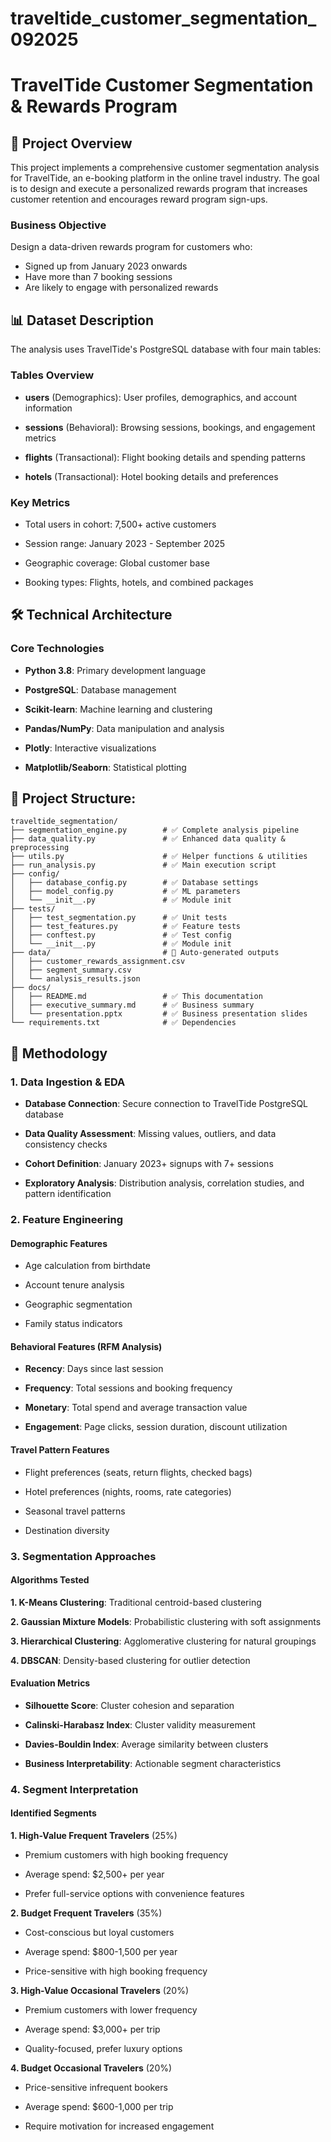 # traveltide_customer_segmentation_092025

# TravelTide Customer Segmentation & Rewards Program

## 🎯  Project Overview

This project implements a comprehensive customer segmentation analysis for TravelTide, an e-booking platform in the online travel industry. The goal is to design and execute a personalized rewards program that increases customer retention and encourages reward program sign-ups.

### Business Objective

Design a data-driven rewards program for customers who:

* Signed up from January 2023 onwards
* Have more than 7 booking sessions
* Are likely to engage with personalized rewards

## 📊 Dataset Description

The analysis uses TravelTide's PostgreSQL database with four main tables:

### Tables Overview

* **users** (Demographics): User profiles, demographics, and account information

* **sessions** (Behavioral): Browsing sessions, bookings, and engagement metrics

* **flights** (Transactional): Flight booking details and spending patterns

* **hotels** (Transactional): Hotel booking details and preferences


### Key Metrics

* Total users in cohort: 7,500+ active customers

* Session range: January 2023 - September 2025

* Geographic coverage: Global customer base

* Booking types: Flights, hotels, and combined packages


## 🛠 Technical Architecture


### Core Technologies

* **Python 3.8**: Primary development language

* **PostgreSQL**: Database management

* **Scikit-learn**: Machine learning and clustering

* **Pandas/NumPy**: Data manipulation and analysis

* **Plotly**: Interactive visualizations

* **Matplotlib/Seaborn**: Statistical plotting


## 📂 Project Structure: 

```
traveltide_segmentation/
├── segmentation_engine.py        # ✅ Complete analysis pipeline
├── data_quality.py               # ✅ Enhanced data quality & preprocessing
├── utils.py                      # ✅ Helper functions & utilities
├── run_analysis.py               # ✅ Main execution script
├── config/
│   ├── database_config.py        # ✅ Database settings
│   ├── model_config.py           # ✅ ML parameters
│   └── __init__.py               # ✅ Module init
├── tests/
│   ├── test_segmentation.py      # ✅ Unit tests
│   ├── test_features.py          # ✅ Feature tests
│   ├── conftest.py               # ✅ Test config
│   └── __init__.py               # ✅ Module init
├── data/                         # 📁 Auto-generated outputs
│   ├── customer_rewards_assignment.csv
│   ├── segment_summary.csv
│   └── analysis_results.json
├── docs/
│   ├── README.md                 # ✅ This documentation
│   ├── executive_summary.md      # ✅ Business summary
│   └── presentation.pptx         # ✅ Business presentation slides
└── requirements.txt              # ✅ Dependencies

```

## 🔄 Methodology

### 1. Data Ingestion & EDA

* **Database Connection**: Secure connection to TravelTide PostgreSQL database

* **Data Quality Assessment**: Missing values, outliers, and data consistency checks

* **Cohort Definition**: January 2023+ signups with 7+ sessions

* **Exploratory Analysis**: Distribution analysis, correlation studies, and pattern identification



### 2. Feature Engineering

#### Demographic Features

* Age calculation from birthdate
  
* Account tenure analysis

* Geographic segmentation

* Family status indicators


#### Behavioral Features (RFM Analysis)

* **Recency**: Days since last session

* **Frequency**: Total sessions and booking frequency

* **Monetary**: Total spend and average transaction value

* **Engagement**: Page clicks, session duration, discount utilization


#### Travel Pattern Features

* Flight preferences (seats, return flights, checked bags)

* Hotel preferences (nights, rooms, rate categories)

* Seasonal travel patterns

* Destination diversity


### 3. Segmentation Approaches

#### Algorithms Tested

  **1. K-Means Clustering**: Traditional centroid-based clustering

  **2. Gaussian Mixture Models**: Probabilistic clustering with soft assignments

  **3. Hierarchical Clustering**: Agglomerative clustering for natural groupings

  **4. DBSCAN**: Density-based clustering for outlier detection


#### Evaluation Metrics

* **Silhouette Score**: Cluster cohesion and separation

* **Calinski-Harabasz Index**: Cluster validity measurement

* **Davies-Bouldin Index**: Average similarity between clusters

* **Business Interpretability**: Actionable segment characteristics


### 4. Segment Interpretation

#### Identified Segments

**1. High-Value Frequent Travelers**  (25%)

 *  Premium customers with high booking frequency

 *  Average spend: $2,500+ per year

 *  Prefer full-service options with convenience features

**2. Budget Frequent Travelers**    (35%)

 * Cost-conscious but loyal customers

 * Average spend: $800-1,500 per year

 * Price-sensitive with high booking frequency

**3. High-Value Occasional Travelers**     (20%)
   
 * Premium customers with lower frequency

 * Average spend: $3,000+ per trip

 * Quality-focused, prefer luxury options

**4. Budget Occasional Travelers**   (20%)
   
 * Price-sensitive infrequent bookers

 * Average spend: $600-1,000 per trip

 * Require motivation for increased engagement








